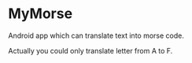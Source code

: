 # MyMorse
 Android app which can translate text into morse code.
 
 Actually you could only translate letter from A to F.
